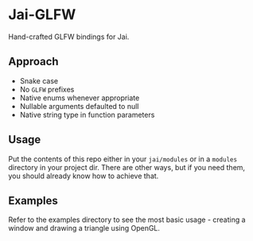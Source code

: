 # Jai-GLFW

Hand-crafted GLFW bindings for Jai.

## Approach
- Snake case
- No `GLFW` prefixes
- Native enums whenever appropriate
- Nullable arguments defaulted to null
- Native string type in function parameters

## Usage
Put the contents of this repo either in your `jai/modules` or in a `modules` directory in your project dir. There are other ways, but if you need them, you should already know how to achieve that.

## Examples
Refer to the examples directory to see the most basic usage - creating a window and drawing a triangle using OpenGL.
